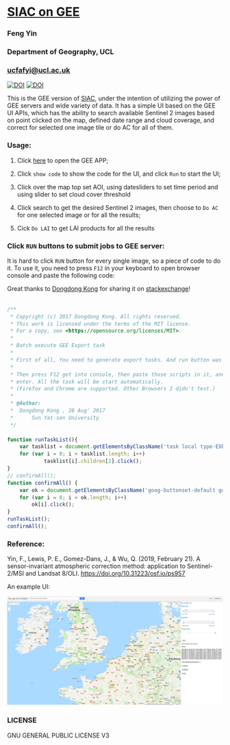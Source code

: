 # [SIAC on GEE](https://code.earthengine.google.com/30176ec6495fd7d1d91f633ff34f1bbb)
### Feng Yin
### Department of Geography, UCL
### ucfafyi@ucl.ac.uk

[![DOI](https://zenodo.org/badge/185251518.svg)](https://zenodo.org/badge/latestdoi/185251518)
[![DOI](https://zenodo.org/badge/117815245.svg)](https://zenodo.org/badge/latestdoi/117815245)


This is the GEE version of [SIAC](https://github.com/MarcYin/SIAC), under the intention of utilizing the power of GEE servers and wide variety of data. It has a simple UI based on the GEE UI APIs, which has the ability to search available Sentinel 2 images based on point clicked on the map, defined date range and cloud coverage, and correct for selected one image tile or do AC for all of them.


### Usage:

1. Click [here](https://code.earthengine.google.com/b4fb38865be2bfb59f04b93eb415a042) to open the GEE APP;

2. Click `show code` to show the code for the UI, and click `Run` to start the UI;

3. Click over the map top set AOI, using datesliders to set time period and using slider to set cloud cover threshold

4. Click search to get the desired Sentinel 2 images, then choose to `Do AC` for one selected image or for all the results;

5. Cick `Do LAI` to get LAI products for all the results


### Click `RUN` buttons to submit jobs to GEE server:

It is hard to click `RUN` button for every single image, so a piece of code to do it. To use it, you need to press `F12` in your keyboard to open browser console and paste the following code:

Great thanks to [Dongdong Kong](https://github.com/kongdd) for sharing it on [stackexchange](https://gis.stackexchange.com/questions/290771/batch-task-execution-in-google-earth-engine)!
```javascript

/**
 * Copyright (c) 2017 Dongdong Kong. All rights reserved.
 * This work is licensed under the terms of the MIT license.  
 * For a copy, see <https://opensource.org/licenses/MIT>.
 *
 * Batch execute GEE Export task
 *
 * First of all, You need to generate export tasks. And run button was shown.
 *   
 * Then press F12 get into console, then paste those scripts in it, and press 
 * enter. All the task will be start automatically. 
 * (Firefox and Chrome are supported. Other Browsers I didn't test.)
 * 
 * @Author: 
 *  Dongdong Kong , 28 Aug' 2017 
 *      Sun Yat-sen University
 */

function runTaskList(){
    var tasklist = document.getElementsByClassName('task local type-EXPORT_IMAGE awaiting-user-config');
    for (var i = 0; i < tasklist.length; i++)
            tasklist[i].children[2].click();
}
// confirmAll();
function confirmAll() {
    var ok = document.getElementsByClassName('goog-buttonset-default goog-buttonset-action');
    for (var i = 0; i < ok.length; i++)
        ok[i].click();
}
runTaskList();
confirmAll();
```

### Reference:

Yin, F., Lewis, P. E., Gomez-Dans, J., & Wu, Q. (2019, February 21). A sensor-invariant atmospheric correction method: application to Sentinel-2/MSI and Landsat 8/OLI. https://doi.org/10.31223/osf.io/ps957

An example UI:

![SIAC_GEE_UI](SIAC_GEE_UI.png)  

### LICENSE
GNU GENERAL PUBLIC LICENSE V3
